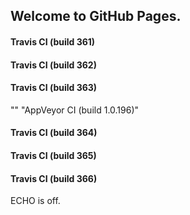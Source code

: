 ## Welcome to GitHub Pages.

#### Travis CI (build 361)

#### Travis CI (build 362)

#### Travis CI (build 363)
"" 
"AppVeyor CI (build 1.0.196)" 

#### Travis CI (build 364)

#### Travis CI (build 365)

#### Travis CI (build 366)
ECHO is off.
